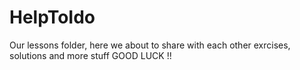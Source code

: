 # HelpToIdo
Our lessons folder, here we about to share with each other exrcises, solutions and more stuff
GOOD LUCK !!
